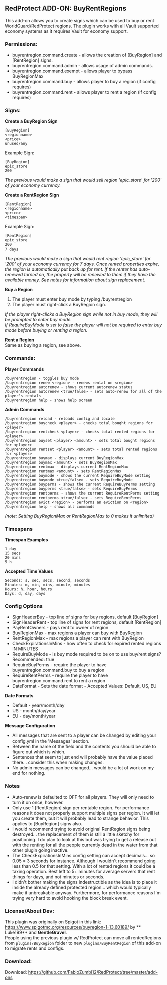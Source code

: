 ## RedProtect ADD-ON: BuyRentRegions

This add-on allows you to create signs which can be used to buy or rent WorldGuard/RedProtect regions. The plugin works
with all Vault supported economy systems as it requires Vault for economy support.

### Permissions:

* buyrentregion.command.create - allows the creation of \[BuyRegion\] and \[RentRegion\] signs.
* buyrentregion.command.admin - allows usage of admin commands.
* buyrentregion.command.exempt - allows player to bypass BuyRegionMax
* buyrentregion.command.buy - allows player to buy a region (if config requires)
* buyrentregion.command.rent - allows player to rent a region (if config requires)

### Signs:

**Create a BuyRegion Sign**

```
[BuyRegion]
<regionname>
<price>
unused/any
```

Example Sign:

```
[BuyRegion]
epic_store
200
```

_The previous would make a sign that would sell region 'epic_store' for '200' of your economy currency._

**Create a RentRegion Sign**

```
[RentRegion]
<regionname>
<price>
<timespan>
```

Example Sign:

```
[RentRegion]
epic_store
200
7 days
```

_The previous would make a sign that would rent region 'epic_store' for '200' of your economy currency for 7 days. Once
rented properties expire, the region is automatically put back up for rent. If the renter has auto-renewed turned on, the
property will be renewed to them if they have the available money. See notes for information about sign replacement._

**Buy a Region**

1. The player must enter buy mode by typing /buyrentregion
1. The player must right-click a BuyRegion sign.

_If the player right-clicks a BuyRegion sign while not in buy mode, they will be prompted to enter buy mode.  
If RequireBuyMode is set to false the player will not be required to enter buy mode before buying or renting a region._

**Rent a Region**  
Same as buying a region, see above.

### Commands:

**Player Commands**

```
/buyrentregion - toggles buy mode  
/buyrentregion renew <region> - renews rental on <region>  
/buyrentregion autorenew - shows current autorenew status  
/buyrentregion autorenew <true/false> - sets auto-renew for all of the player's rentals  
/buyrentregion help - shows help screen  
```

**Admin Commands**

```
/buyrentregion reload - reloads config and locale  
/buyrentregion buycheck <player> - checks total bought regions for <player>  
/buyrentregion rentcheck <player> - checks total rented regions for <player>  
/buyrentregion buyset <player> <amount> - sets total bought regions for <player>  
/buyrentregion rentset <player> <amount> - sets total rented regions for <player>  
/buyrentregion buymax - displays current BuyRegionMax  
/buyrentregion buymax <amount> - sets BuyRegionMax  
/buyrentregion rentmax - displays current RentRegionMax  
/buyrentregion rentmax <amount> - sets RentRegionMax  
/buyrentregion buymode - shows the current RequireBuyMode setting  
/buyrentregion buymode <true/false> - sets RequireBuyMode  
/buyrentregion buyperms - shows the current RequireBuyPerms setting  
/buyrentregion buyperms <true/false> - sets RequireBuyPerms  
/buyrentregion rentperms - shows the current RequireRentPerms setting  
/buyrentregion rentperms <true/false> - sets RequireRentPerms  
/buyrentregion evict <region> - performs an eviction on <region>  
/buyrentregion help - shows all commands  
```

_(note: Setting BuyRegionMax or RentRegionMax to 0 makes it unlimited)_

### Timespans

**Timespan Examples**

```
1 day
15 secs
20 mins
5 h
```

**Accepted Time Values**

```
Seconds: s, sec, secs, second, seconds
Minutes: m, min, mins, minute, minutes
Hours: h, hour, hours
Days: d, day, days
```

### Config Options

* SignHeaderBuy - top line of signs for buy regions, default \[BuyRegion\]
* SignHeaderRent - top line of signs for rent regions, default \[RentRegion\]
* PayRentOwners - pays rent to owner of region
* BuyRegionMax - max regions a player can buy with BuyRegion
* RentRegionMax - max regions a player can rent with BuyRegion
* CheckExpirationsInMins - how often to check for expired rented regions IN MINUTES
* RequireBuyMode - is buy mode required to be on to use buy/rent signs? Recommended: true
* RequireBuyPerms - require the player to have buyrentregion.command.buy to buy a region
* RequireRentPerms - require the player to have buyrentregion.command.rent to rent a region
* DateFormat - Sets the date format - Accepted Values: Default, US, EU

**Date Formats**

* Default - year/month/day
* US - month/day/year
* EU - day/month/year

**Message Configuration**

* All messages that are sent to a player can be changed by editing your config.yml in the 'Messages' section.
* Between the name of the field and the contents you should be able to figure out which is which.
* Sentences that seem to just end will probably have the value placed there... consider this when making changes.
* No admin messages can be changed... would be a lot of work on my end for nothing.

### Notes

* Auto-renew is defaulted to OFF for all players. They will only need to turn it on once, however.
* Only use 1 \[RentRegion\] sign per rentable region. For performance reasons it does not properly support multiple
  signs per region. It will let you create them, but it will probably lead to strange behavior. This applies to
  \[BuyRegion\] signs also.
* I would recommend trying to avoid original RentRegion signs being destroyed... the replacement of them is still a
  little sketchy for positioning. I do plan to look at this but was trying to get a release out with the renting for all
  the people currently dead in the water from that other plugin going inactive.
* The CheckExpirationsInMins config setting can accept decimals... so 0.05 = 3 seconds for instance. Although I wouldn't
  recommend going less than 0.5 for that setting. With a lot of rented regions it could be a taxing operation. Best left
  to 5+ minutes for average servers that rent things for days, and not minutes or seconds.
* I didn't bother making the signs indestructible as the idea is to place it inside the already defined protected
  region... which would typically make it unbreakable anyway. Furthermore, for performance reasons I'm trying very hard
  to avoid hooking the block break event.

### License/About Dev:

This plugin was originally on Spigot in this link: https://www.spigotmc.org/resources/buyregion-1-13.60189/ by **
Luke199** and **GentleGravel**.  
People using the previous plugin w/ RedProtect can move all rentedRegions from ``plugins/BuyRegion`` folder to
new ``plugins/BuyRentRegion`` of this add-on to migrate rents and configs.

### Download:

Download: https://github.com/FabioZumbi12/RedProtect/tree/master/add-ons